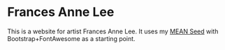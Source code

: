 # Frances Anne Lee

This is a website for artist Frances Anne Lee. It uses my [MEAN Seed](https://github.com/eastbayjake/meanseed) with Bootstrap+FontAwesome as a starting point.